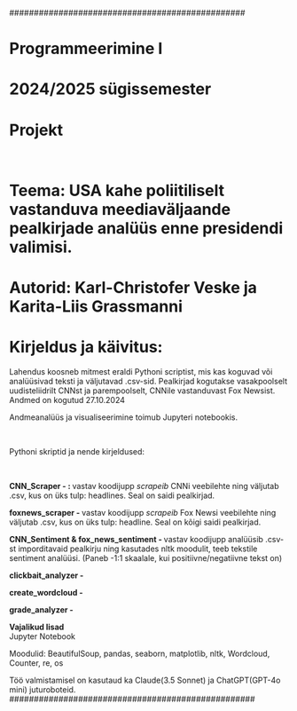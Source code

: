 ################################################
# Programmeerimine I
# 2024/2025 sügissemester
# Projekt

<br>

# Teema: USA kahe poliitiliselt vastanduva meediaväljaande pealkirjade analüüs enne presidendi valimisi. 

# Autorid: Karl-Christofer Veske ja Karita-Liis Grassmanni

# Kirjeldus ja käivitus:
Lahendus koosneb mitmest eraldi Pythoni scriptist, mis kas koguvad või analüüsivad teksti ja väljutavad .csv-sid. Pealkirjad kogutakse vasakpoolselt uudisteliidrilt CNNst ja parempoolselt, CNNile vastanduvast Fox Newsist. Andmed on kogutud 27.10.2024

Andmeanalüüs ja visualiseerimine toimub Jupyteri notebookis. 

<br>

Pythoni skriptid ja nende kirjeldused:

<br>

<b>CNN_Scraper - : </b> vastav koodijupp <i> scrapeib </i> CNNi veebilehte ning väljutab .csv, kus on üks tulp: headlines. Seal on saidi pealkirjad. 

<b> foxnews_scraper - </b> vastav koodijupp <i> scrapeib </i> Fox Newsi veebilehte ning väljutab .csv, kus on üks tulp: headline. Seal on kõigi saidi pealkirjad.  

<b>CNN_Sentiment & fox_news_sentiment - </b> vastav koodijupp analüüsib .csv-st imporditavaid pealkirju ning kasutades nltk moodulit, teeb tekstile sentiment analüüsi. (Paneb -1:1 skaalale, kui positiivne/negatiivne tekst on)

<b> clickbait_analyzer - </b>

<b> create_wordcloud - </b>

<b> grade_analyzer - </b>

<b> Vajalikud lisad</b>
<br>
Jupyter Notebook

Moodulid: BeautifulSoup, pandas, seaborn, matplotlib, nltk, Wordcloud, Counter, re, os

Töö valmistamisel on kasutaud ka Claude(3.5 Sonnet) ja ChatGPT(GPT-4o mini) juturoboteid. 
##################################################
